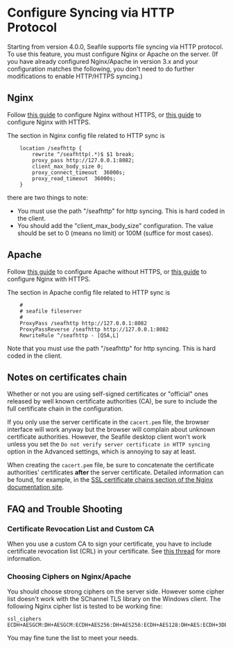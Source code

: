 # Configure Syncing via HTTP Protocol

Starting from version 4.0.0, Seafile supports file syncing via HTTP protocol. To use this feature, you must configure Nginx or Apache on the server. (If you have already configured Nginx/Apache in version 3.x and your configuration matches the following, you don't need to do further modifications to enable HTTP/HTTPS syncing.)

## Nginx

Follow [this guide](deploy_with_nginx.md) to configure Nginx without HTTPS, or [this guide](https_with_nginx.md) to configure Nginx with HTTPS.

The section in Nginx config file related to HTTP sync is

```
    location /seafhttp {
        rewrite ^/seafhttp(.*)$ $1 break;
        proxy_pass http://127.0.0.1:8082;
        client_max_body_size 0;
        proxy_connect_timeout  36000s;
        proxy_read_timeout  36000s;
    }
```

there are two things to note:

* You must use the path "/seafhttp" for http syncing. This is hard coded in the client.
* You should add the "client_max_body_size" configuration. The value should be set to 0 (means no limit) or 100M (suffice for most cases).

## Apache

Follow [this guide](deploy_with_apache.md) to configure Apache without HTTPS, or [this guide](https_with_apache.md) to configure Nginx with HTTPS.

The section in Apache config file related to HTTP sync is

```
    #
    # seafile fileserver
    #
    ProxyPass /seafhttp http://127.0.0.1:8082
    ProxyPassReverse /seafhttp http://127.0.0.1:8082
    RewriteRule ^/seafhttp - [QSA,L]
```

Note that you must use the path "/seafhttp" for http syncing. This is hard coded in the client.

## Notes on certificates chain
Whether or not you are using self-signed certificates or "official" ones released by well known certificate authorities (CA), be sure to include the full certificate chain in the configuration.

If you only use the server certificate in the ```cacert.pem``` file, the browser interface will work anyway but the browser will complain about unknown certificate authorities. However, the Seafile desktop client won't work unless you set the ```Do not verify server certificate in HTTP syncing``` option in the Advanced settings, which is annoying to say at least.

When creating the ```cacert.pem``` file, be sure to concatenate the certificate authorities' certificates **after** the server certificate. Detailed information can be found, for example, in the [SSL certificate chains section of the Nginx documentation site](http://nginx.org/en/docs/http/configuring_https_servers.html#chains).

## FAQ and Trouble Shooting

### Certificate Revocation List and Custom CA

When you use a custom CA to sign your certificate, you have to include certificate revocation list (CRL) in your certificate. See [this thread](https://forum.seafile-server.org/t/https-syncing-on-windows-machine-using-custom-ca/898) for more information.

### Choosing Ciphers on Nginx/Apache

You should choose strong ciphers on the server side. However some cipher list doesn't work with the SChannel TLS library on the Windows client. The following Nginx cipher list is tested to be working fine:

```
ssl_ciphers ECDH+AESGCM:DH+AESGCM:ECDH+AES256:DH+AES256:ECDH+AES128:DH+AES:ECDH+3DES:DH+3DES:RSA+AESGCM:RSA+AES:RSA+3DES:!aNULL:!MD5:!DSS;
```

You may fine tune the list to meet your needs.


